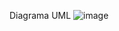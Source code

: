 Diagrama UML
![image](https://github.com/user-attachments/assets/1fb62f3b-aaf8-478f-a835-6c7fa6469a49)
